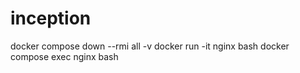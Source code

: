 # inception

docker compose down --rmi all -v
docker run -it nginx bash
docker compose exec nginx bash
